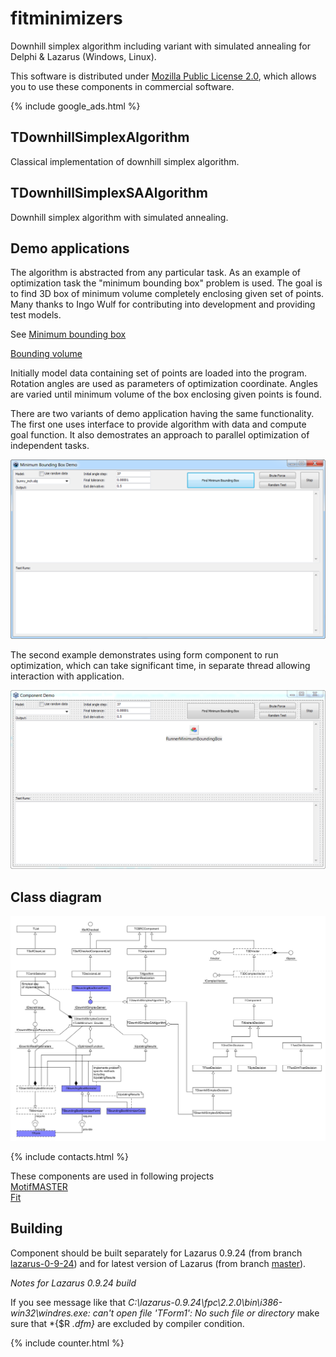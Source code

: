 # fitminimizers
Downhill simplex algorithm including variant with simulated annealing for Delphi & Lazarus (Windows, Linux). 

This software is distributed under [Mozilla Public License 2.0](https://www.mozilla.org/en-US/MPL/2.0/), which allows you to use these components in commercial software.

{% include google_ads.html %}

## TDownhillSimplexAlgorithm
Classical implementation of downhill simplex algorithm.

## TDownhillSimplexSAAlgorithm
Downhill simplex algorithm with simulated annealing.

## Demo applications
The algorithm is abstracted from any particular task.
As an example of optimization task the "minimum bounding box" problem is used.
The goal is to find 3D box of minimum volume completely enclosing given set of points.
Many thanks to Ingo Wulf for contributing into development and providing test models.

See
[Minimum bounding box](https://en.wikipedia.org/wiki/Minimum_bounding_box)

[Bounding volume](https://en.wikipedia.org/wiki/Bounding_volume)

Initially model data containing set of points are loaded into the program.
Rotation angles are used as parameters of optimization coordinate. 
Angles are varied until minimum volume of the box enclosing given points is found.

There are two variants of demo application having the same functionality. 
The first one uses interface to provide algorithm with data and compute goal function.
It also demostrates an approach to parallel optimization of independent tasks.

![Minimum Bounding Box Demo](assets/2019-11-29_10h53_34.png)

The second example demonstrates using form component to run optimization, which can
take significant time, in separate thread allowing interaction with application.

![Component Demo](assets/2019-11-29_14h11_17.png)

## Class diagram
![Class diagram](assets/classes.png)

{% include contacts.html %}

These components are used in following projects  
[MotifMASTER](http://motifmaster.sourceforge.net/)  
[Fit](https://dvmorozov.github.io/fit/)  

## Building

Component should be built separately for Lazarus 0.9.24 (from branch [lazarus-0-9-24](https://github.com/dvmorozov/fitminimizers/tree/lazarus-0-9-24))
and for latest version of Lazarus (from branch [master](https://github.com/dvmorozov/fitminimizers/tree/master)).

*Notes for Lazarus 0.9.24 build*

If you see message like that *C:\lazarus-0.9.24\fpc\2.2.0\bin\i386-win32\windres.exe: can't open file 'TForm1': No such file or directory* make sure that *{$R *.dfm}* are excluded by compiler condition.

{% include counter.html %}
